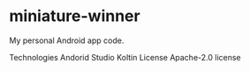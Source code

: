 # miniature-winner
My personal Android app code. 

Technologies
Andorid Studio 
Koltin 
License
Apache-2.0 license
